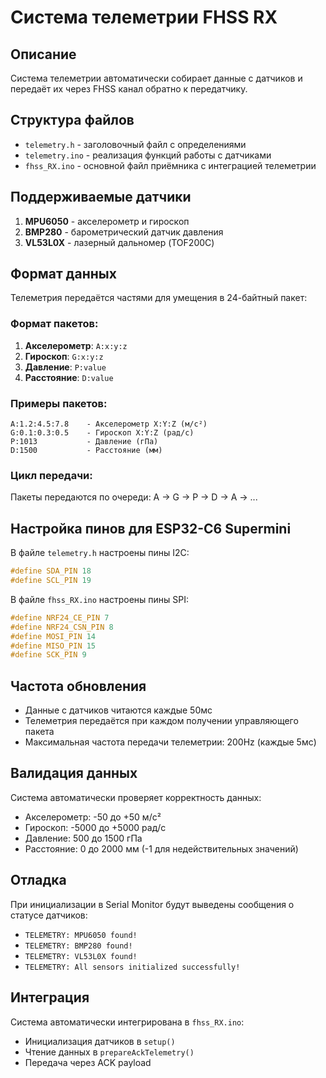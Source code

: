 # Система телеметрии FHSS RX

## Описание
Система телеметрии автоматически собирает данные с датчиков и передаёт их через FHSS канал обратно к передатчику.

## Структура файлов
- `telemetry.h` - заголовочный файл с определениями
- `telemetry.ino` - реализация функций работы с датчиками
- `fhss_RX.ino` - основной файл приёмника с интеграцией телеметрии

## Поддерживаемые датчики
1. **MPU6050** - акселерометр и гироскоп
2. **BMP280** - барометрический датчик давления
3. **VL53L0X** - лазерный дальномер (TOF200C)

## Формат данных
Телеметрия передаётся частями для умещения в 24-байтный пакет:

### Формат пакетов:
1. **Акселерометр**: `A:x:y:z`
2. **Гироскоп**: `G:x:y:z` 
3. **Давление**: `P:value`
4. **Расстояние**: `D:value`

### Примеры пакетов:
```
A:1.2:4.5:7.8    - Акселерометр X:Y:Z (м/с²)
G:0.1:0.3:0.5    - Гироскоп X:Y:Z (рад/с)
P:1013           - Давление (гПа)
D:1500           - Расстояние (мм)
```

### Цикл передачи:
Пакеты передаются по очереди: A → G → P → D → A → ...

## Настройка пинов для ESP32-C6 Supermini
В файле `telemetry.h` настроены пины I2C:
```cpp
#define SDA_PIN 18
#define SCL_PIN 19
```

В файле `fhss_RX.ino` настроены пины SPI:
```cpp
#define NRF24_CE_PIN 7
#define NRF24_CSN_PIN 8
#define MOSI_PIN 14
#define MISO_PIN 15
#define SCK_PIN 9
```

## Частота обновления
- Данные с датчиков читаются каждые 50мс
- Телеметрия передаётся при каждом получении управляющего пакета
- Максимальная частота передачи телеметрии: 200Hz (каждые 5мс)

## Валидация данных
Система автоматически проверяет корректность данных:
- Акселерометр: -50 до +50 м/с²
- Гироскоп: -5000 до +5000 рад/с
- Давление: 500 до 1500 гПа
- Расстояние: 0 до 2000 мм (-1 для недействительных значений)

## Отладка
При инициализации в Serial Monitor будут выведены сообщения о статусе датчиков:
- `TELEMETRY: MPU6050 found!`
- `TELEMETRY: BMP280 found!`
- `TELEMETRY: VL53L0X found!`
- `TELEMETRY: All sensors initialized successfully!`

## Интеграция
Система автоматически интегрирована в `fhss_RX.ino`:
- Инициализация датчиков в `setup()`
- Чтение данных в `prepareAckTelemetry()`
- Передача через ACK payload
